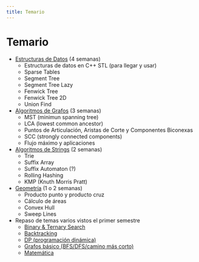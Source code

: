```yaml
---
title: Temario
---
```


# Temario

- [Estructuras de Datos](../../../resources/data_structures) (4 semanas)
    - Estructuras de datos en C++ STL (para llegar y usar)
    - Sparse Tables
    - Segment Tree
    - Segment Tree Lazy
    - Fenwick Tree
    - Fenwick Tree 2D
    - Union Find
- [Algoritmos de Grafos](../../resources/graphs) (3 semanas)
    - MST (minimun spanning tree)
    - LCA (lowest common ancestor)
    - Puntos de Articulación, Aristas de Corte y Componentes Biconexas
    - SCC (strongly connected components)
    - Flujo máximo y aplicaciones
- [Algoritmos de Strings](../resources/strings) (2 semanas)
    - Trie
    - Suffix Array
    - Suffix Automaton (?)
    - Rolling Hashing
    - KMP (Knuth Morris Pratt)
- [Geometría](../../resources/geometry) (1 o 2 semanas)
    - Producto punto y producto cruz
    - Cálculo de áreas
    - Convex Hull
    - Sweep Lines
- Repaso de temas varios vistos el primer semestre
    - [Binary & Ternary Search](../../resources/search)
    - [Backtracking](../../resources/backtracking)
    - [DP (programación dinámica)](../../resources/dp)
    - [Grafos básico (BFS/DFS/camino más corto)](../../resources/graphs)
    - [Matemática](../../resources/math)
